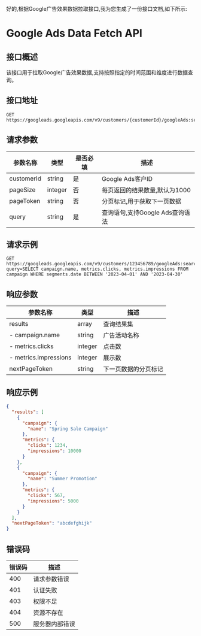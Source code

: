 好的,根据Google广告效果数据拉取接口,我为您生成了一份接口文档,如下所示:

# Google Ads Data Fetch API

## 接口概述

该接口用于拉取Google广告效果数据,支持按照指定的时间范围和维度进行数据查询。

## 接口地址

```
GET https://googleads.googleapis.com/v9/customers/{customerId}/googleAds:search
```

## 请求参数

| 参数名称 | 类型 | 是否必填 | 描述 |
| --- | --- | --- | --- |
| customerId | string | 是 | Google Ads客户ID |
| pageSize | integer | 否 | 每页返回的结果数量,默认为1000 |
| pageToken | string | 否 | 分页标记,用于获取下一页数据 |
| query | string | 是 | 查询语句,支持Google Ads查询语法 |

## 请求示例

```
GET https://googleads.googleapis.com/v9/customers/123456789/googleAds:search?query=SELECT campaign.name, metrics.clicks, metrics.impressions FROM campaign WHERE segments.date BETWEEN '2023-04-01' AND '2023-04-30'
```

## 响应参数

| 参数名称 | 类型 | 描述 |
| --- | --- | --- |
| results | array | 查询结果集 |
| - campaign.name | string | 广告活动名称 |
| - metrics.clicks | integer | 点击数 |
| - metrics.impressions | integer | 展示数 |
| nextPageToken | string | 下一页数据的分页标记 |

## 响应示例

```json
{
  "results": [
    {
      "campaign": {
        "name": "Spring Sale Campaign"
      },
      "metrics": {
        "clicks": 1234,
        "impressions": 10000
      }
    },
    {
      "campaign": {
        "name": "Summer Promotion"
      },
      "metrics": {
        "clicks": 567,
        "impressions": 5000
      }
    }
  ],
  "nextPageToken": "abcdefghijk"
}
```

## 错误码

| 错误码 | 描述 |
| --- | --- |
| 400 | 请求参数错误 |
| 401 | 认证失败 |
| 403 | 权限不足 |
| 404 | 资源不存在 |
| 500 | 服务器内部错误 |